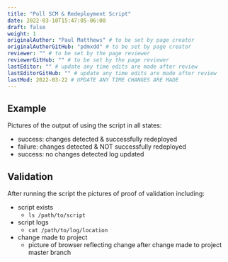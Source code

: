 ```yaml
---
title: "Poll SCM & Redeployment Script"
date: 2022-03-10T15:47:05-06:00
draft: false
weight: 1
originalAuthor: "Paul Matthews" # to be set by page creator
originalAuthorGitHub: "pdmxdd" # to be set by page creator
reviewer: "" # to be set by the page reviewer
reviewerGitHub: "" # to be set by the page reviewer
lastEditor: "" # update any time edits are made after review
lastEditorGitHub: "" # update any time edits are made after review
lastMod: 2022-03-22 # UPDATE ANY TIME CHANGES ARE MADE
---
```


## Example

Pictures of the output of using the script in all states:

- success: changes detected & successfully redeployed
- failure: changes detected & NOT successfully redeployed
- success: no changes detected log updated

## Validation

After running the script the pictures of proof of validation including:

- script exists
  - `ls /path/to/script`
- script logs
  - `cat /path/to/log/location`
- change made to project
  - picture of browser reflecting change after change made to project master branch